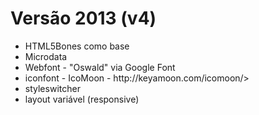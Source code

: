 <h1>Versão 2013 (v4)</h1>

<ul>
<li>HTML5Bones como base</li>
<li>Microdata</li>
<li>Webfont - "Oswald" via Google Font</li>
<li>iconfont - IcoMoon - http://keyamoon.com/icomoon/></li>
<li>styleswitcher</li>
<li>layout variável (responsive)</li>
</ul>